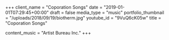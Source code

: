 +++
client_name = "Coporation Songs"
date = "2019-01-01T07:29:45+00:00"
draft = false
media_type = "music"
portfolio_thumbnail = "/uploads/2018/09/19/biotherm.jpg"
youtube_id = "9VuQ6cK05w"
title = "Coporation Songs"

content_music = "Artist Bureau Inc."
+++

